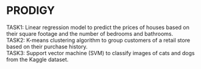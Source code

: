 # PRODIGY <br>
TASK1: Linear regression model to predict the prices of houses based on their square footage and the number of bedrooms and bathrooms. <br>
TASK2: K-means clustering algorithm to group customers of a retail store based on their purchase history. <br>
TASK3: Support vector machine (SVM) to classify images of cats and dogs from the Kaggle dataset. <br>

